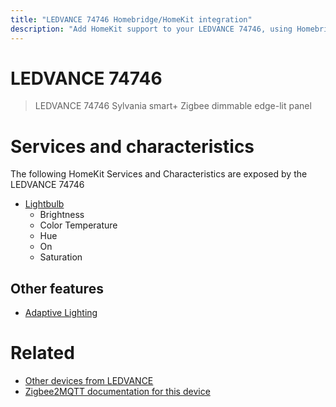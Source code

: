 ```yaml
---
title: "LEDVANCE 74746 Homebridge/HomeKit integration"
description: "Add HomeKit support to your LEDVANCE 74746, using Homebridge, Zigbee2MQTT and homebridge-z2m."
---
```

<!---
This file has been GENERATED using src/docgen/docgen.ts
DO NOT EDIT THIS FILE MANUALLY!
-->
# LEDVANCE 74746
> LEDVANCE 74746 Sylvania smart+ Zigbee dimmable edge-lit panel


# Services and characteristics
The following HomeKit Services and Characteristics are exposed by
the LEDVANCE 74746

* [Lightbulb](../../light.md)
  * Brightness
  * Color Temperature
  * Hue
  * On
  * Saturation

## Other features
* [Adaptive Lighting](../../light.md)

# Related
* [Other devices from LEDVANCE](../index.md#ledvance)
* [Zigbee2MQTT documentation for this device](https://www.zigbee2mqtt.io/devices/74746.html)